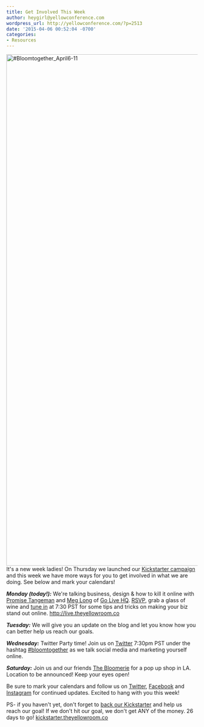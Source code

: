 ```yaml
---
title: Get Involved This Week
author: heygirl@yellowconference.com
wordpress_url: http://yellowconference.com/?p=2513
date: '2015-04-06 00:52:04 -0700'
categories:
- Resources
---
```

<p><a href="https://www.kickstarter.com/projects/1439745204/the-yellow-room-a-digital-hub-for-creative-world-c" target="_blank"><img class=" size-full wp-image-2515 alignleft" src="http://yellowconference.com/wp-content/uploads/2015/04/Bloomtogether_April6-111.jpg" alt="#Bloomtogether_April6-11" width="700" height="1344" /></a><br />
It's a new week ladies! On Thursday we launched our <a href="https://www.kickstarter.com/projects/1439745204/the-yellow-room-a-digital-hub-for-creative-world-c" target="_blank">Kickstarter campaign</a> and this week we have more ways for you to get involved in what we are doing. See below and mark your calendars!</p>
<p><em><strong>Monday (today!):</strong> </em>We're talking business, design &amp; how to kill it online with <a href="http://www.promisetangeman.com/" target="_blank">Promise Tangeman</a> and <a href="https://instagram.com/megmarylong/" target="_blank">Meg Long</a> of <a href="http://www.golivehq.co/" target="_blank">Go Live HQ</a>. <a href="http://live.theyellowroom.co  " target="_blank">RSVP</a>, grab a glass of wine and <a href="http://live.theyellowroom.co" target="_blank">tune in</a> at 7:30 PST for some tips and tricks on making your biz stand out online. <a href="http://live.theyellowroom.co">http://live.theyellowroom.co</a></p>
<p><em><strong>Tuesday:</strong> </em>We will give you an update on the blog and let you know how you can better help us reach our goals.</p>
<p><em><strong>Wednesday:</strong></em> Twitter Party time! Join us on <a href="https://twitter.com/yellowconf" target="_blank">Twitter</a>&nbsp;7:30pm PST under the hashtag <a href="https://twitter.com/hashtag/bloomtogether?src=hash" target="_blank">#bloomtogether</a> as we talk social media and marketing yourself online.</p>
<p><em><strong>Saturday:</strong> </em>Join us and our friends <a href="http://www.thebloomerie.com/" target="_blank">The Bloomerie</a> for a pop up shop in LA. Location to be announced! Keep your eyes open!</p>
<p>Be sure to mark your calendars and follow us on <a href="https://twitter.com/yellowconf" target="_blank">Twitter</a>, <a href="https://www.facebook.com/pages/The-Yellow-Conference/1393841977549340" target="_blank">Facebook</a> and <a href="https://instagram.com/yellowconference/" target="_blank">Instagram</a> for continued updates. Excited to hang with you this week!</p>
<p>PS- if you haven't yet, don't forget to <a href="https://www.kickstarter.com/projects/1439745204/the-yellow-room-a-digital-hub-for-creative-world-c" target="_blank">back our Kickstarter</a> and help us reach our goal! If we don't hit our goal, we don't get ANY of the money. 26 days to go! <a href="http://kickstarter.theyellowroom.co">kickstarter.theyellowroom.co</a></p>
